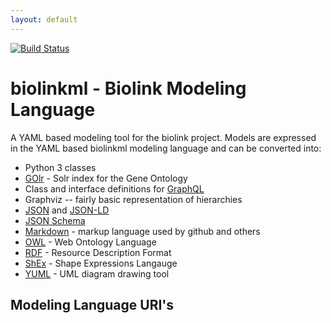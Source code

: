 ```yaml
---
layout: default
---
```


[![Build Status](https://travis-ci.org/biolink/biolinkml.svg?branch=master)](https://travis-ci.org/biolink/biolinkml)

# biolinkml - Biolink Modeling Language

A YAML based modeling tool for the biolink project.  Models are expressed in the YAML based biolinkml modeling language
and can be converted into:
* Python 3 classes
* [GOlr](http://wiki.geneontology.org/index.php/GOlr) - Solr index for the Gene Ontology
* Class and interface definitions for [GraphQL](https://graphql.org/)
* Graphviz -- fairly basic representation of hierarchies
* [JSON](https://json.org/) and [JSON-LD](https://json-ld.org/)
* [JSON Schema](https://json-schema.org/)
* [Markdown](https://daringfireball.net/projects/markdown/) - markup language used by github and others
* [OWL](https://www.w3.org/TR/2012/REC-owl2-overview-20121211/) - Web Ontology Language
* [RDF](https://www.w3.org/2001/sw/wiki/RDF) - Resource Description Format
* [ShEx](http://shex.io/shex-semantics/index.html) - Shape Expressions Langauge
* [YUML](https://yuml.me/) - UML diagram drawing tool


## Modeling Language URI's
